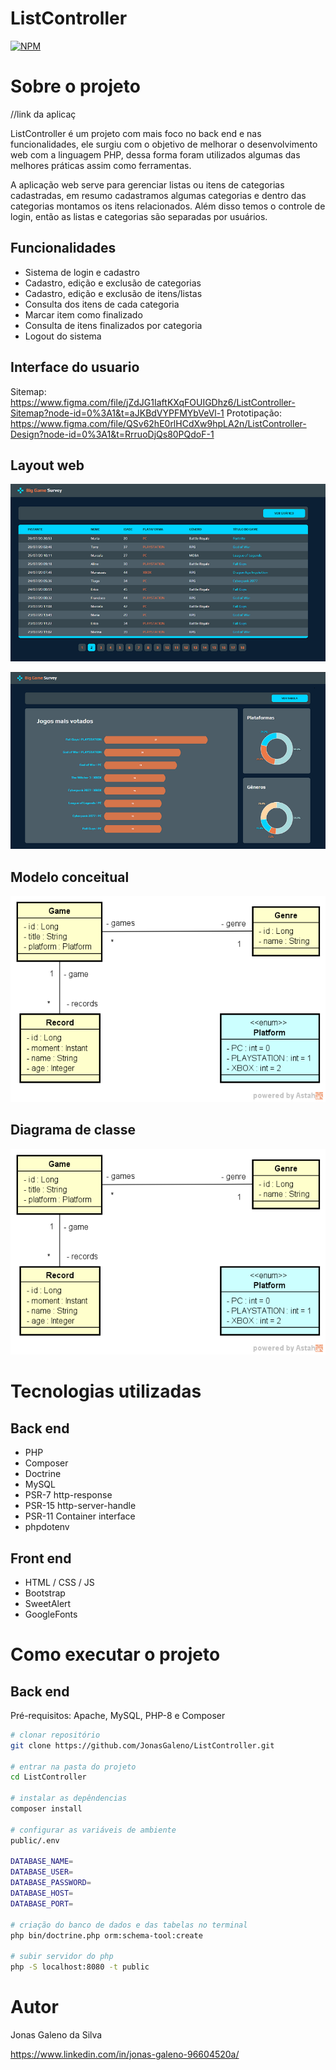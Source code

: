 # ListController

[![NPM](https://img.shields.io/npm/l/react)](https://github.com/JonasGaleno/ListController/blob/main/LICENSE) 

# Sobre o projeto

//link da aplicaç

ListController é um projeto com mais foco no back end e nas funcionalidades, ele surgiu com o objetivo de melhorar o desenvolvimento web com a linguagem PHP, dessa forma foram utilizados algumas das melhores práticas assim como ferramentas.

A aplicação web serve para gerenciar listas ou itens de categorias cadastradas, em resumo cadastramos algumas categorias e dentro das categorias montamos os itens relacionados. Além disso temos o controle de login, então as listas e categorias são separadas por usuários.

## Funcionalidades
- Sistema de login e cadastro
- Cadastro, edição e exclusão de categorias
- Cadastro, edição e exclusão de itens/listas
- Consulta dos itens de cada categoria
- Marcar item como finalizado
- Consulta de itens finalizados por categoria
- Logout do sistema

## Interface do usuario
Sitemap: https://www.figma.com/file/jZdJG1IaftKXqFOUIGDhz6/ListController-Sitemap?node-id=0%3A1&t=aJKBdVYPFMYbVeVl-1
Prototipação: https://www.figma.com/file/QSv62hE0rlHCdXw9hpLA2n/ListController-Design?node-id=0%3A1&t=RrruoDjQs80PQdoF-1


## Layout web
![Web 1](https://github.com/acenelio/assets/raw/main/sds1/web1.png)

![Web 2](https://github.com/acenelio/assets/raw/main/sds1/web2.png)

## Modelo conceitual
![Modelo Conceitual](https://github.com/acenelio/assets/raw/main/sds1/modelo-conceitual.png)

## Diagrama de classe
![Modelo Conceitual](https://github.com/acenelio/assets/raw/main/sds1/modelo-conceitual.png)

# Tecnologias utilizadas
## Back end
- PHP
- Composer
- Doctrine
- MySQL
- PSR-7 http-response
- PSR-15 http-server-handle
- PSR-11 Container interface
- phpdotenv
## Front end
- HTML / CSS / JS
- Bootstrap
- SweetAlert
- GoogleFonts

# Como executar o projeto

## Back end
Pré-requisitos: Apache, MySQL, PHP-8 e Composer

```bash
# clonar repositório
git clone https://github.com/JonasGaleno/ListController.git

# entrar na pasta do projeto
cd ListController

# instalar as depêndencias
composer install

# configurar as variáveis de ambiente
public/.env

DATABASE_NAME=
DATABASE_USER=
DATABASE_PASSWORD=
DATABASE_HOST=
DATABASE_PORT=

# criação do banco de dados e das tabelas no terminal
php bin/doctrine.php orm:schema-tool:create

# subir servidor do php
php -S localhost:8080 -t public
```

# Autor

Jonas Galeno da Silva

https://www.linkedin.com/in/jonas-galeno-96604520a/

